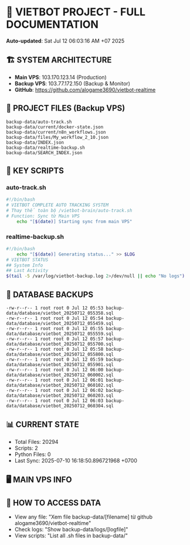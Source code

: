 # 🤖 VIETBOT PROJECT - FULL DOCUMENTATION
**Auto-updated**: Sat Jul 12 06:03:16 AM +07 2025

## 🏗️ SYSTEM ARCHITECTURE
- **Main VPS**: 103.170.123.14 (Production)
- **Backup VPS**: 103.77.172.150 (Backup & Monitor)
- **GitHub**: https://github.com/alogame3690/vietbot-realtime

## 📁 PROJECT FILES (Backup VPS)
```
backup-data/auto-track.sh
backup-data/current/docker-state.json
backup-data/current/n8n_workflows.json
backup-data/files/My_workflow_2_10.json
backup-data/INDEX.json
backup-data/realtime-backup.sh
backup-data/SEARCH_INDEX.json
```

## 🔧 KEY SCRIPTS
### auto-track.sh
```bash
#!/bin/bash
# VIETBOT COMPLETE AUTO TRACKING SYSTEM
# Thay thế toàn bộ /vietbot-brain/auto-track.sh
# Function: Sync từ Main VPS
    echo "[$(date)] Starting sync from main VPS"
```
### realtime-backup.sh
```bash
#!/bin/bash
    echo "[$(date)] Generating status..." >> $LOG
# VIETBOT STATUS
## System Info
## Last Activity
$(tail -5 /var/log/vietbot-backup.log 2>/dev/null || echo "No logs")
```

## 💾 DATABASE BACKUPS
```
-rw-r--r-- 1 root root 0 Jul 12 05:53 backup-data/database/vietbot_20250712_055358.sql
-rw-r--r-- 1 root root 0 Jul 12 05:54 backup-data/database/vietbot_20250712_055459.sql
-rw-r--r-- 1 root root 0 Jul 12 05:55 backup-data/database/vietbot_20250712_055559.sql
-rw-r--r-- 1 root root 0 Jul 12 05:57 backup-data/database/vietbot_20250712_055700.sql
-rw-r--r-- 1 root root 0 Jul 12 05:58 backup-data/database/vietbot_20250712_055800.sql
-rw-r--r-- 1 root root 0 Jul 12 05:59 backup-data/database/vietbot_20250712_055901.sql
-rw-r--r-- 1 root root 0 Jul 12 06:00 backup-data/database/vietbot_20250712_060002.sql
-rw-r--r-- 1 root root 0 Jul 12 06:01 backup-data/database/vietbot_20250712_060102.sql
-rw-r--r-- 1 root root 0 Jul 12 06:02 backup-data/database/vietbot_20250712_060203.sql
-rw-r--r-- 1 root root 0 Jul 12 06:03 backup-data/database/vietbot_20250712_060304.sql
```

## 📊 CURRENT STATE
- Total Files: 20294
- Scripts: 2
- Python Files: 0
- Last Sync: 2025-07-10 16:18:50.896721968 +0700

## 🖥️ MAIN VPS INFO


## 🚨 HOW TO ACCESS DATA
- View any file: "Xem file backup-data/[filename] từ github alogame3690/vietbot-realtime"
- Check logs: "Show backup-data/logs/[logfile]"
- View scripts: "List all .sh files in backup-data/"
